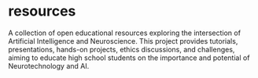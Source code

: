 # resources
A collection of open educational resources exploring the intersection of Artificial Intelligence and Neuroscience. This project provides tutorials, presentations, hands-on projects, ethics discussions, and challenges, aiming to educate high school students on the importance and potential of Neurotechnology and AI.
